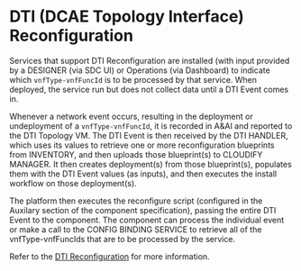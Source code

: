 
# DTI (DCAE Topology Interface) Reconfiguration 

Services that support DTI Reconfiguration are installed (with input provided by a DESIGNER (via SDC UI) or Operations (via Dashboard) to indicate which `vnfType-vnfFuncId` is to be processed by that service. When deployed, the service run but does not collect data until a DTI Event comes in.

Whenever a network event occurs, resulting in the deployment or undeployment of a `vnfType-vnfFuncId`, it is recorded in A&AI and reported to the DTI Topology VM. The DTI Event is then received by the DTI HANDLER, which uses its values to retrieve one or more reconfiguration blueprints from INVENTORY, and then uploads those blueprint(s) to CLOUDIFY MANAGER. It then creates deployment(s) from those blueprint(s), populates them with the DTI Event values (as inputs), and then executes the install workflow on those deployment(s). 

The platform then executes the reconfigure script (configured in the Auxilary section of the component specification), passing the entire DTI Event to the component. The component can process the individual event or make a call to the CONFIG BINDING SERVICE to retrieve all of the vnfType-vnfFuncIds that are to be processed by the service.

Refer to the [DTI Reconfiguration](/components/component-specification/docker-specification/#dti-reconfiguration) for more information.
